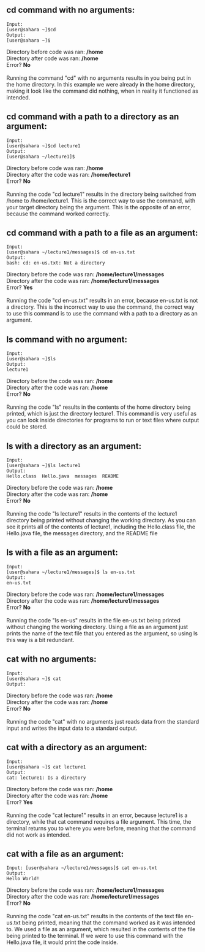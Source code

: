 ## cd command with no arguments:
```
Input:
[user@sahara ~]$cd
Output:
[user@sahara ~]$
```
Directory before code was ran: **/home** <br>
Directory after code was ran: **/home** <br>
Error? **No** <br>
<br>
Running the command "cd" with no arguments results in you being put in the home directory. In this example we were already in the home directory, making it look like the command did nothing, when in reality it functioned as intended.  

## cd command with a path to a directory as an argument:
```
Input:
[user@sahara ~]$cd lecture1
Output:
[user@sahara ~/lecture1]$
```
Directory before code was ran: **/home** <br>
Directory after the code was ran: **/home/lecture1** <br>
Error? **No** <br>
<br>
Running the code "cd lecture1" results in the directory being switched from /home to /home/lecture1. This is the correct way to use the command, with your target directory being the argument. This is the opposite of an error, because the command worked correctly. 

## cd command with a path to a file as an argument:
```
Input:
[user@sahara ~/lecture1/messages]$ cd en-us.txt
Output:
bash: cd: en-us.txt: Not a directory
```
Directory before the code was ran: **/home/lecture1/messages** <br>
Directory after the code was ran: **/home/lecture1/messages** <br>
Error? **Yes** <br>
<br>
Running the code "cd en-us.txt" results in an error, because en-us.txt is not a directory. This is the incorrect way to use the command, the correct way to use this command is to use the command with a path to a directory as an argument. 

## ls command with no argument:
```
Input:
[user@sahara ~]$ls
Output:
lecture1
```
Directory before the code was ran: **/home** <br>
Directory after the code was ran: **/home** <br>
Error? **No** <br>
<br>
Running the code "ls" results in the contents of the home directory being printed, which is just the directory lecture1. This command is very useful as you can look inside directories for programs to run or text files where output could be stored. 

## ls with a directory as an argument:
```
Input:
[user@sahara ~]$ls lecture1
Output:
Hello.class  Hello.java  messages  README
```
Directory before the code was ran: **/home** <br>
Directory after the code was ran: **/home** <br>
Error? **No** <br>
<br>
Running the code "ls lecture1" results in the contents of the lecture1 directory being printed without changing the working directory. As you can see it prints all of the contents of lecture1, including the Hello.class file, the Hello.java file, the messages directory, and the README file

## ls with a file as an argument: 
```
Input:
[user@sahara ~/lecture1/messages]$ ls en-us.txt
Output:
en-us.txt
```
Directory before the code was ran: **/home/lecture1/messages** <br>
Directory after the code was ran: **/home/lecture1/messages** <br>
Error? **No** <br>
<br>
Running the code "ls en-us" results in the file en-us.txt being printed without changing the working directory. Using a file as an argument just prints the name of the text file that you entered as the argument, so using ls this way is a bit redundant. 

## cat with no arguments:
```
Input:
[user@sahara ~]$ cat
Output:

```
Directory before the code was ran: **/home** <br>
Directory after the code was ran: **/home** <br>
Error? **No** <br>
<br>
Running the code "cat" with no arguments just reads data from the standard input and writes the input data to a standard output. 

## cat with a directory as an argument: 
```
Input:
[user@sahara ~]$ cat lecture1
Output:
cat: lecture1: Is a directory
```
Directory before the code was ran: **/home** <br>
Directory after the code was ran: **/home** <br>
Error? **Yes** <br>
<br>
Running the code "cat lecture1" results in an error, because lecture1 is a directory, while that cat command requires a file argument. This time, the terminal returns you to where you were before, meaning that the command did not work as intended.

## cat with a file as an argument: 
```
Input: [user@sahara ~/lecture1/messages]$ cat en-us.txt
Output:
Hello World!
```
Directory before the code was ran: **/home/lecture1/messages** <br>
Directory after the code was ran: **/home/lecture1/messages** <br>
Error? **No** <br>
<br>
Running the code "cat en-us.txt" results in the contents of the text file en-us.txt being printed, meaning that the command worked as it was intended to. We used a file as an argument, which resulted in the contents of the file being printed to the terminal. If we were to use this command with the Hello.java file, it would print the code inside. 
